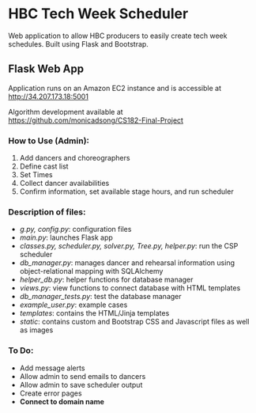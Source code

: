 # HBC Tech Week Scheduler
Web application to allow HBC producers to easily create tech week schedules. Built using Flask and Bootstrap.  

## Flask Web App
Application runs on an Amazon EC2 instance and is accessible at http://34.207.173.18:5001

Algorithm development available at https://github.com/monicadsong/CS182-Final-Project


### How to Use (Admin): 
1. Add dancers and choreographers
2. Define cast list
3. Set Times
4. Collect dancer availabilities
3. Confirm information, set available stage hours, and run scheduler


### Description of files:
* *g.py, config.py*: configuration files
* *main.py*: launches Flask app
* *classes.py, scheduler.py, solver.py, Tree.py, helper.py*: run the CSP scheduler
* *db_manager.py*: manages dancer and rehearsal information using object-relational mapping with SQLAlchemy
* *helper_db.py*: helper functions for database manager
* *views.py*: view functions to connect database with HTML templates
* *db_manager_tests.py*: test the database manager
* *example_user.py*: example cases
* *templates*: contains the HTML/Jinja templates
* *static*: contains custom and Bootstrap CSS and Javascript files as well as images

### To Do:
* Add message alerts
* Allow admin to send emails to dancers
* Allow admin to save scheduler output
* Create error pages
* **Connect to domain name**